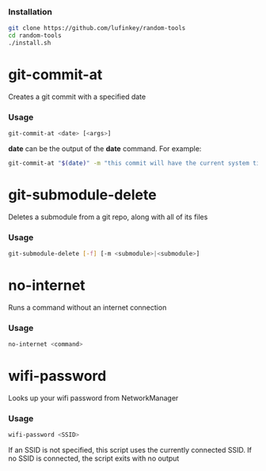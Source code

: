 ### Installation

```bash
git clone https://github.com/lufinkey/random-tools
cd random-tools
./install.sh
```


# git-commit-at

Creates a git commit with a specified date

### Usage

```bash
git-commit-at <date> [<args>]
```

**date** can be the output of the **date** command. For example:

```bash
git-commit-at "$(date)" -m "this commit will have the current system time"
```



# git-submodule-delete

Deletes a submodule from a git repo, along with all of its files

### Usage

```bash
git-submodule-delete [-f] [-m <submodule>|<submodule>]
```



# no-internet

Runs a command without an internet connection

### Usage

```bash
no-internet <command>
```



# wifi-password

Looks up your wifi password from NetworkManager

### Usage

```bash
wifi-password <SSID>
```

If an SSID is not specified, this script uses the currently connected SSID.
If no SSID is connected, the script exits with no output
